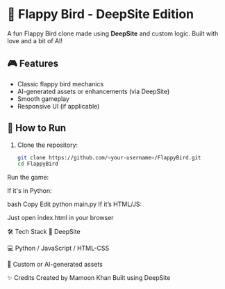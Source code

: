 # 🐤 Flappy Bird - DeepSite Edition

A fun Flappy Bird clone made using **DeepSite** and custom logic. Built with love and a bit of AI!

## 🎮 Features

- Classic flappy bird mechanics
- AI-generated assets or enhancements (via DeepSite)
- Smooth gameplay
- Responsive UI (if applicable)

## 🚀 How to Run

1. Clone the repository:
   ```bash
   git clone https://github.com/<your-username>/FlappyBird.git
   cd FlappyBird
Run the game:

If it's in Python:

bash
Copy
Edit
python main.py
If it’s HTML/JS:

Just open index.html in your browser

🛠️ Tech Stack
🧠 DeepSite

💻 Python / JavaScript / HTML-CSS 

🎨 Custom or AI-generated assets



✨ Credits
Created by Mamoon Khan
Built using DeepSite

